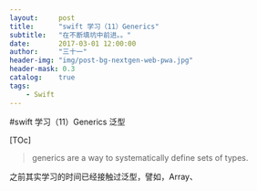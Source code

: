 ```yaml
---
layout:     post
title:      "swift 学习（11）Generics"
subtitle:   "在不断填坑中前进。。"
date:       2017-03-01 12:00:00
author:     "三十一"
header-img: "img/post-bg-nextgen-web-pwa.jpg"
header-mask: 0.3
catalog:    true
tags:
    - Swift
---
```

#swift 学习（11）Generics 泛型

[TOc]

> generics are a way to systematically define sets of types.

之前其实学习的时间已经接触过泛型，譬如，Array、

